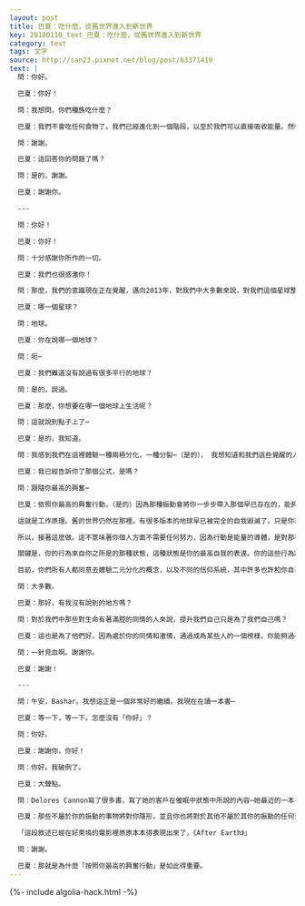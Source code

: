 ```yaml
---
layout: post
title: 巴夏：吃什麼，從舊世界進入到新世界
key: 20180110_text_巴夏：吃什麼，從舊世界進入到新世界
category: text
tags: 文字
source: http://san23.pixnet.net/blog/post/63371419
text: |
  問：你好。

  巴夏：你好！

  問：我想問，你們種族吃什麼？

  巴夏：我們不會吃任何食物了。我們已經進化到一個階段，以至於我們可以直接吸收能量。然後，在你們所稱之為的我們的「過去」，我們主要吃一種素食。在某一個時候，我們的飲食就僅僅侷限為一種特定的蔬菜，在你們星球上，與之最接近的比喻，是叫做「利馬豆」。我們在很長一段時間裡，只吃那種蔬菜，直到我們不再需要它了，我們能夠直接吸收能量了。因為我們的進化越來越朝著非物質化發展，現在，我們仍然保留了某個程度的物質身體。但是我們不再吃東西了。我們也不再睡眠了。

  問：謝謝。

  巴夏：這回答你的問題了嗎？

  問：是的，謝謝。

  巴夏：謝謝你。

  ---

  問：你好！

  巴夏：你好！

  問：十分感謝你所作的一切。

  巴夏：我們也很感激你！

  問：那麼，我們的意識現在正在覺醒，邁向2013年，對我們中大多數來說，對我們這個星球整體狀況的預測結果很明顯讓人覺得是有很多的混亂的。

  巴夏：哪一個星球？

  問：地球。

  巴夏：你在說哪一個地球？

  問：呃⋯

  巴夏：我們難道沒有說過有很多平行的地球？

  問：是的，說過。

  巴夏：那麼，你想要在哪一個地球上生活呢？

  問：這就說到點子上了⋯

  巴夏：是的，我知道。

  問：我感到我們在這裡體驗一種兩極分化，一種分裂⋯（是的）， 我想知道和我們這些覺醒的人最相關的是什麼？

  巴夏：我已經告訴你了那個公式，是嗎？

  問：跟隨你最高的興奮⋯

  巴夏：依照你最高的興奮行動，（是的）因為那種振動會將你一步步帶入那個早已存在的，能夠更加體現你所希望體驗的地球的版本裡。記住，你永遠不會改變你所在的世界。你切換到了另一個版本的地球上，那裡已經包含了所有能夠更加體現你內在振動的改變的所有人和事件。

  這就是工作原理。舊的世界仍然在那裡。有很多版本的地球早已被完全的自我毀滅了。只是你再也沒有把自己的意識聚焦到那些地球上了。因為你已經將自己的意識焦點移動到了那些你選擇想要體驗的平行實相的地球上。

  所以，接著這麼做。這不意味著你個人方面不需要任何努力，因為行動是能量的導體，是對那種能量的一種承諾。這是承諾將要把那種能量以物質方式顯現出來，你應該引導這種能量，就像你用一根電線將能量導入到你的實相裡來。因此，行動才是關鍵。

  關鍵是，你的行為來自你之所是的那種狀態，這種狀態是你的最高自我的表達。你的這些行為將允許你以一種方式切換，並最終切換到你真實自我想要體驗的那個版本的地球去。

  目前，你們所有人都同意去體驗二元分化的概念，以及不同的信仰系統，其中許多也許和你自己的不兼容，但是，沒關係，因為它仍然是一個機遇，來讓你有機會去決定你真正是什麼，不是什麼；你真正想要什麼，不想要什麼。然後你就能夠瞄準那個你真正偏愛的那種頻率，去改變自己，在那種頻率上，最終能夠體現那一種頻率的平行地球實相。你的問題得到回答了嗎？

  問：大多數。

  巴夏：那好，有我沒有說到的地方嗎？

  問：對於我們中那些對生命有著滿腔的同情的人來說，提升我們自己只是為了我們自己嗎？

  巴夏：這也是為了他們好，因為處於你的同情和激情，通過成為某些人的一個榜樣，你能夠過著歡樂的生活，至少你能夠給他們一個機會，讓他們知道，如果你能夠這樣做，那他們也可以選擇這麼做。他們不是一定要這麼做，但是如果他們連這樣一個榜樣都沒有，那他們就毫無選擇的餘地了。因此，做一個榜樣，讓他們去跟隨，但是這也不應該阻止你成為你想成為的人。是嗎？

  問：一針見血啊。謝謝你。

  巴夏：謝謝！

  ---

  問：午安，Bashar。我想這正是一個非常好的繼續。我現在在讀一本書⋯

  巴夏：等一下，等一下。怎麼沒有「你好」？

  問：你好。

  巴夏：謝謝你，你好！

  問：你好。我破例了。

  巴夏：大聲點。

  問：Delores Cannon寫了很多書，寫了她的客戶在催眠中狀態中所說的內容⋯她最近的一本書叫《三批志願者和新地球》。（巴夏：是的）書裡面所寫的和你剛才所說的很類似，說我們提升我們的振動，我們將自己置於宇宙中的一個符合我們振動的切面裡。（巴夏：是的）並且，早先George Green說到關於我們現在情況的最糟糕的一幕⋯我的理解是，我本人需要做的就是將自己的振動保持在比那最糟糕的一幕所持有的振動更高一些，我就能夠避開那種情況的發生（巴夏：是的），十分感謝。

  巴夏：那些不屬於你的振動的事物將對你隱形，並且你也將對於其他不屬於其你的振動的任何東西隱身。（提問者：太好了）謝謝。

  「這段敘述已經在好萊塢的電影裡原原本本得表現出來了，《After Earth》」

  問：謝謝。

  巴夏：那就是為什麼「按照你最高的興奮行動」是如此得重要。
---
```


{%- include algolia-hack.html -%}
